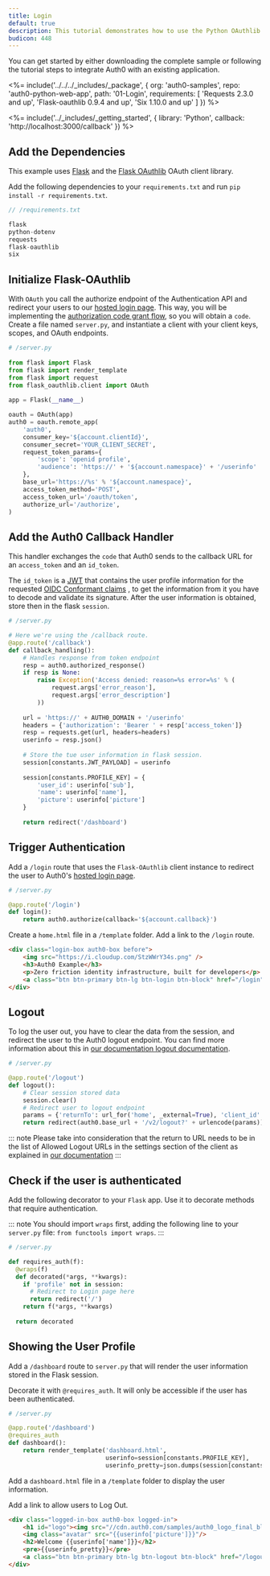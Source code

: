 ```yaml
---
title: Login
default: true
description: This tutorial demonstrates how to use the Python OAuthlib to add authentication and authorization to your web app
budicon: 448
---
```


You can get started by either downloading the complete sample or following the tutorial steps to integrate Auth0 with an existing application.

<%= include('../../../_includes/_package', {
  org: 'auth0-samples',
  repo: 'auth0-python-web-app',
  path: '01-Login',
   requirements: [
   'Requests 2.3.0 and up',
    'Flask-oauthlib 0.9.4 and up',
    'Six 1.10.0 and up'
  ]
}) %>

<%= include('../_includes/_getting_started', { library: 'Python', callback: 'http://localhost:3000/callback' }) %>

## Add the Dependencies

This example uses [Flask](http://flask.pocoo.org) and the [Flask OAuthlib](https://flask-oauthlib.readthedocs.io) OAuth client library.

Add the following dependencies to your `requirements.txt` and run `pip install -r requirements.txt`.

```js
// /requirements.txt

flask
python-dotenv
requests
flask-oauthlib
six
```

## Initialize Flask-OAuthlib

With `OAuth` you call the authorize endpoint of the Authentication API and redirect your users to our [hosted login page](/hosted-pages/login). This way, you will be implementing the [authorization code grant flow](https://auth0.com/docs/api-auth/tutorials/authorization-code-grant), so you will obtain a `code`.
Create a file named `server.py`, and instantiate a client with your client keys, scopes, and OAuth endpoints.

```python
# /server.py
    
from flask import Flask
from flask import render_template
from flask import request
from flask_oauthlib.client import OAuth
    
app = Flask(__name__)

oauth = OAuth(app)
auth0 = oauth.remote_app(
    'auth0',
    consumer_key='${account.clientId}',
    consumer_secret='YOUR_CLIENT_SECRET',
    request_token_params={
        'scope': 'openid profile',
        'audience': 'https://' + '${account.namespace}' + '/userinfo'
    },
    base_url='https://%s' % '${account.namespace}',
    access_token_method='POST',
    access_token_url='/oauth/token',
    authorize_url='/authorize',
)
```

## Add the Auth0 Callback Handler

This handler exchanges the `code` that Auth0 sends to the callback URL for an `access_token` 
and an `id_token`.

The `id_token` is a [JWT](/jwt) that contains the user profile information for the requested [OIDC Conformant claims](https://openid.net/specs/openid-connect-core-1_0.html#StandardClaims) , to get the information from it you have to decode and validate its signature. After the user information is obtained, store then in the flask `session`.

```python
# /server.py

# Here we're using the /callback route.
@app.route('/callback')
def callback_handling():
    # Handles response from token endpoint
    resp = auth0.authorized_response()
    if resp is None:
        raise Exception('Access denied: reason=%s error=%s' % (
            request.args['error_reason'],
            request.args['error_description']
        ))
    
    url = 'https://' + AUTH0_DOMAIN + '/userinfo'
    headers = {'authorization': 'Bearer ' + resp['access_token']}
    resp = requests.get(url, headers=headers)
    userinfo = resp.json()
    
    # Store the tue user information in flask session.
    session[constants.JWT_PAYLOAD] = userinfo
    
    session[constants.PROFILE_KEY] = {
        'user_id': userinfo['sub'],
        'name': userinfo['name'],
        'picture': userinfo['picture']
    }
    
    return redirect('/dashboard')
```

## Trigger Authentication

Add a `/login` route that uses the `Flask-OAuthlib` client instance to redirect the user to Auth0's [hosted login page](/hosted-pages/login).

```python
# /server.py

@app.route('/login')
def login():
    return auth0.authorize(callback='${account.callback}')
```

Create a `home.html` file in a `/template` folder. Add a link to the `/login` route.

```html
<div class="login-box auth0-box before">
    <img src="https://i.cloudup.com/StzWWrY34s.png" />
    <h3>Auth0 Example</h3>
    <p>Zero friction identity infrastructure, built for developers</p>
    <a class="btn btn-primary btn-lg btn-login btn-block" href="/login">Log In</a>
</div>
```

## Logout

To log the user out, you have to clear the data from the session, and redirect the user to the Auth0 logout endpoint. You can find more information about this in [our documentation logout documentation](/logout).

```python
# /server.py

@app.route('/logout')
def logout():
    # Clear session stored data
    session.clear()
    # Redirect user to logout endpoint
    params = {'returnTo': url_for('home', _external=True), 'client_id': '${account.clientId}'}
    return redirect(auth0.base_url + '/v2/logout?' + urlencode(params))
```

::: note
Please take into consideration that the return to URL needs to be in the list of Allowed Logout URLs in the settings section of the client as explained in [our documentation](/logout#redirect-users-after-logout)
:::

## Check if the user is authenticated

Add the following decorator to your `Flask` app. Use it to decorate methods that require authentication.

::: note
You should import `wraps` first, adding the following line to your `server.py` file: `from functools import wraps`.
:::

```python
# /server.py

def requires_auth(f):
  @wraps(f)
  def decorated(*args, **kwargs):
    if 'profile' not in session:
      # Redirect to Login page here
      return redirect('/')
    return f(*args, **kwargs)
    
  return decorated
```

## Showing the User Profile

Add a `/dashboard` route to `server.py` that will render the user information stored in the Flask session. 

Decorate it with `@requires_auth`. It will only be accessible if the user has been authenticated.

```python
# /server.py

@app.route('/dashboard')
@requires_auth
def dashboard():
    return render_template('dashboard.html',
                           userinfo=session[constants.PROFILE_KEY],
                           userinfo_pretty=json.dumps(session[constants.JWT_PAYLOAD], indent=4))
```

Add a `dashboard.html` file in a `/template` folder to display the user information. 

Add a link to allow users to Log Out.

```html
<div class="logged-in-box auth0-box logged-in">
    <h1 id="logo"><img src="//cdn.auth0.com/samples/auth0_logo_final_blue_RGB.png" /></h1>
    <img class="avatar" src="{{userinfo['picture']}}"/>
    <h2>Welcome {{userinfo['name']}}</h2>
    <pre>{{userinfo_pretty}}</pre>
    <a class="btn btn-primary btn-lg btn-logout btn-block" href="/logout">Logout</a>
</div>
```
